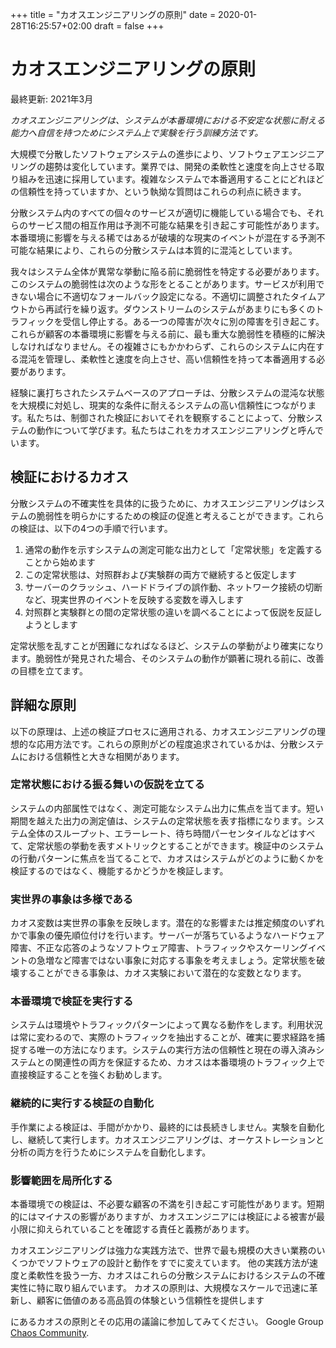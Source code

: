 +++
title = "カオスエンジニアリングの原則"
date = 2020-01-28T16:25:57+02:00
draft = false
+++

# カオスエンジニアリングの原則
最終更新: 2021年3月

*カオスエンジニアリングは、システムが本番環境における不安定な状態に耐える能力へ自信を持つためにシステム上で実験を行う訓練方法です。*

大規模で分散したソフトウェアシステムの進歩により、ソフトウェアエンジニアリングの趨勢は変化しています。業界では、開発の柔軟性と速度を向上させる取り組みを迅速に採用しています。複雑なシステムで本番適用することにどれほどの信頼性を持っていますか、という執拗な質問はこれらの利点に続きます。

分散システム内のすべての個々のサービスが適切に機能している場合でも、それらのサービス間の相互作用は予測不可能な結果を引き起こす可能性があります。本番環境に影響を与える稀ではあるが破壊的な現実のイベントが混在する予測不可能な結果により、これらの分散システムは本質的に混沌としています。

我々はシステム全体が異常な挙動に陥る前に脆弱性を特定する必要があります。このシステムの脆弱性は次のような形をとることがあります。サービスが利用できない場合に不適切なフォールバック設定になる。不適切に調整されたタイムアウトから再試行を繰り返す。ダウンストリームのシステムがあまりにも多くのトラフィックを受信し停止する。ある一つの障害が次々に別の障害を引き起こす。これらが顧客の本番環境に影響を与える前に、最も重大な脆弱性を積極的に解決しなければなりません。その複雑さにもかかわらず、これらのシステムに内在する混沌を管理し、柔軟性と速度を向上させ、高い信頼性を持って本番適用する必要があります。

経験に裏打ちされたシステムベースのアプローチは、分散システムの混沌な状態を大規模に対処し、現実的な条件に耐えるシステムの高い信頼性につながります。私たちは、制御された検証においてそれを観察することによって、分散システムの動作について学びます。私たちはこれをカオスエンジニアリングと呼んでいます。


## 検証におけるカオス

分散システムの不確実性を具体的に扱うために、カオスエンジニアリングはシステムの脆弱性を明らかにするための検証の促進と考えることができます。これらの検証は、以下の4つの手順で行います。

1. 通常の動作を示すシステムの測定可能な出力として「定常状態」を定義することから始めます
2. この定常状態は、対照群および実験群の両方で継続すると仮定します
3. サーバーのクラッシュ、ハードドライブの誤作動、ネットワーク接続の切断など、現実世界のイベントを反映する変数を導入します
4. 対照群と実験群との間の定常状態の違いを調べることによって仮説を反証しようとします

定常状態を乱すことが困難になればなるほど、システムの挙動がより確実になります。脆弱性が発見された場合、そのシステムの動作が顕著に現れる前に、改善の目標を立てます。


## 詳細な原則

以下の原理は、上述の検証プロセスに適用される、カオスエンジニアリングの理想的な応用方法です。これらの原則がどの程度追求されているかは、分散システムにおける信頼性と大きな相関があります。

### 定常状態における振る舞いの仮説を立てる

システムの内部属性ではなく、測定可能なシステム出力に焦点を当てます。短い期間を越えた出力の測定値は、システムの定常状態を表す指標になります。システム全体のスループット、エラーレート、待ち時間パーセンタイルなどはすべて、定常状態の挙動を表すメトリックとすることができます。検証中のシステムの行動パターンに焦点を当てることで、カオスはシステムがどのように動くかを検証するのではなく、機能するかどうかを検証します。

### 実世界の事象は多様である

カオス変数は実世界の事象を反映します。潜在的な影響または推定頻度のいずれかで事象の優先順位付けを行います。サーバーが落ちているようなハードウェア障害、不正な応答のようなソフトウェア障害、トラフィックやスケーリングイベントの急増など障害ではない事象に対応する事象を考えましょう。定常状態を破壊することができる事象は、カオス実験において潜在的な変数となります。

### 本番環境で検証を実行する

システムは環境やトラフィックパターンによって異なる動作をします。利用状況は常に変わるので、実際のトラフィックを抽出することが、確実に要求経路を捕捉する唯一の方法になります。システムの実行方法の信頼性と現在の導入済みシステムとの関連性の両方を保証するため、カオスは本番環境のトラフィック上で直接検証することを強くお勧めします。

### 継続的に実行する検証の自動化

手作業による検証は、手間がかかり、最終的には長続きしません。実験を自動化し、継続して実行します。カオスエンジニアリングは、オーケストレーションと分析の両方を行うためにシステムを自動化します。

### 影響範囲を局所化する

本番環境での検証は、不必要な顧客の不満を引き起こす可能性があります。短期的にはマイナスの影響がありますが、カオスエンジニアには検証による被害が最小限に抑えられていることを確認する責任と義務があります。

カオスエンジニアリングは強力な実践方法で、世界で最も規模の大きい業務のいくつかでソフトウェアの設計と動作をすでに変えています。 他の実践方法が速度と柔軟性を扱う一方、カオスはこれらの分散システムにおけるシステムの不確実性に特に取り組んでいます。 カオスの原則は、大規模なスケールで迅速に革新し、顧客に価値のある高品質の体験という信頼性を提供します

にあるカオスの原則とその応用の議論に参加してみてください。 Google Group [Chaos Community](https://groups.google.com/forum/#!forum/chaos-community).
